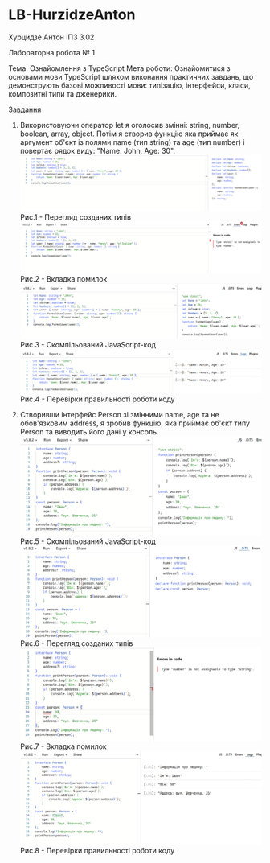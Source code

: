# LB-HurzidzeAnton
Хурцидзе Антон IПЗ 3.02

Лабораторна робота № 1

Тема: Ознайомлення з TypeScript
Мета роботи: Ознайомитися з основами мови TypeScript шляхом виконання практичних завдань, що демонструють базові можливості мови: типізацію, інтерфейси, класи, композитні типи та дженерики.

Завдання
1. Використовуючи оператор let я оголосив змiннi: string, number, boolean, array, object. Потiм я створив функцiю яка приймає як аргумент об'єкт із полями name (тип string) та age (тип number) і повертає рядок виду: "Name: John, Age: 30".
![1.1](https://github.com/GAMECHl/LB-HurzidzeAnton/blob/main/1.1.png)
Рис.1 - Перегляд созданих типiв
![1.2](https://github.com/GAMECHl/LB-HurzidzeAnton/blob/main/1.2.png)
Рис.2 - Вкладка помилок
![1.3](https://github.com/GAMECHl/LB-HurzidzeAnton/blob/main/1.3.png)
Рис.3 - Скомпiльований JavaScript-код
![1.4](https://github.com/GAMECHl/LB-HurzidzeAnton/blob/main/1.4.png)
Рис.4 - Перевiрки правильностi роботи коду

2. Створивши iнтерфейс Person зi змiнними name, age та не обов'язковим address, я зробив функцiю, яка приймає об'єкт типу Person та виводить його дані у консоль.
![2.1](https://github.com/GAMECHl/LB-HurzidzeAnton/blob/main/2.1.png)
Рис.5 - Скомпiльований JavaScript-код
![2.2](https://github.com/GAMECHl/LB-HurzidzeAnton/blob/main/2.2.png)
Рис.6 - Перегляд созданих типiв
![2.3](https://github.com/GAMECHl/LB-HurzidzeAnton/blob/main/2.3.png)
Рис.7 - Вкладка помилок
![2.4](https://github.com/GAMECHl/LB-HurzidzeAnton/blob/main/2.4.png)
Рис.8 - Перевiрки правильностi роботи коду
